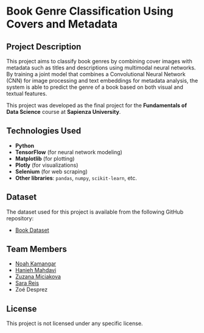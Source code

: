 # Book Genre Classification Using Covers and Metadata

## Project Description
This project aims to classify book genres by combining cover images with metadata such as titles and descriptions using multimodal neural networks. By training a joint model that combines a Convolutional Neural Network (CNN) for image processing and text embeddings for metadata analysis, the system is able to predict the genre of a book based on both visual and textual features.

This project was developed as the final project for the **Fundamentals of Data Science** course at **Sapienza University**.


## Technologies Used
- **Python**
- **TensorFlow** (for neural network modeling)
- **Matplotlib** (for plotting)
- **Plotly** (for visualizations)
- **Selenium** (for web scraping)
- **Other libraries**: `pandas`, `numpy`, `scikit-learn`, etc.

## Dataset
The dataset used for this project is available from the following GitHub repository:

- [Book Dataset](https://github.com/uchidalab/book-dataset)

## Team Members
- [Noah Kamangar](https://github.com/Nekromant-cpu)
- [Hanieh Mahdavi](https://github.com/haniehm26)
- [Zuzana Miciakova](https://github.com/Bioinf-Suzy)
- [Sara Reis](https://github.com/srissirs)
- Zoé Desprez

## License
This project is not licensed under any specific license.
